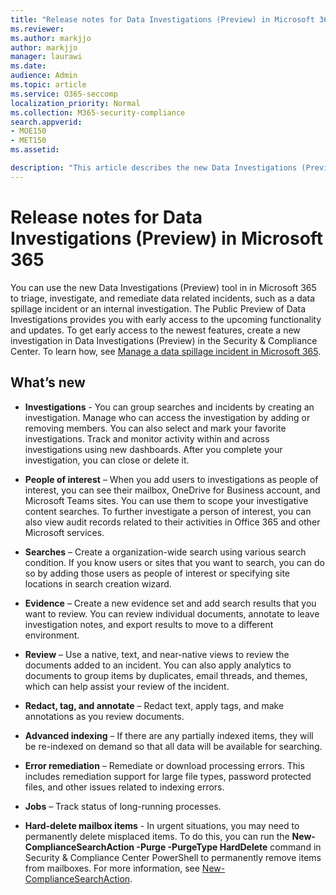 ```yaml
---
title: "Release notes for Data Investigations (Preview) in Microsoft 365"
ms.reviewer: 
ms.author: markjjo
author: markjjo
manager: laurawi
ms.date: 
audience: Admin
ms.topic: article
ms.service: O365-seccomp
localization_priority: Normal
ms.collection: M365-security-compliance
search.appverid: 
- MOE150
- MET150
ms.assetid: 

description: "This article describes the new Data Investigations (Preview) tool in Microsoft 365."
---
```


# Release notes for Data Investigations (Preview) in Microsoft 365

You can use the new Data Investigations (Preview) tool in in Microsoft 365 to triage, investigate, and remediate data related incidents, such as a data spillage incident or an internal investigation. The Public Preview of Data Investigations provides you with early access to the upcoming functionality and updates. To get early access to the newest features, create a new investigation in Data Investigations (Preview) in the Security & Compliance Center. To learn how, see [Manage a data spillage incident in Microsoft 365](manage-data-spillage-incidents.md).

## What’s new 

- **Investigations** - You can group searches and incidents by creating an investigation. Manage who can access the investigation by adding or removing members.  You can also select and mark your favorite investigations. Track and monitor activity within and across investigations using new dashboards. After you complete your investigation, you can close or delete it.

- **People of interest** – When you add users to investigations as people of interest, you can see their mailbox, OneDrive for Business account, and Microsoft Teams sites. You can use them to scope your investigative content searches. To further investigate a person of interest, you can also view audit records related to their activities in Office 365 and other Microsoft services.

- **Searches** – Create a organization-wide search using various search condition. If you know users or sites that you want to search, you can do so by adding those users as people of interest or specifying site locations in search creation wizard. 

- **Evidence** – Create a new evidence set and add search results that you want to review. You can review individual documents, annotate to leave investigation notes, and export results to move to a different environment. 

- **Review** – Use a native, text, and near-native views to review the documents added to an incident. You can also apply analytics to documents to group items by duplicates, email threads, and themes, which can help assist your review of the incident. 

- **Redact, tag, and annotate** – Redact text, apply tags, and make annotations as you review documents.
  
- **Advanced indexing** – If there are any partially indexed items, they will be re-indexed on demand so that all data will be available for searching.

- **Error remediation** – Remediate or download processing errors. This includes remediation support for large file types, password protected files, and other issues related to indexing errors. 

- **Jobs** – Track status of long-running processes.

- **Hard-delete mailbox items** - In urgent situations, you may need to permanently delete misplaced items. To do this, you can run the **New-ComplianceSearchAction -Purge -PurgeType HardDelete** command in Security & Compliance Center PowerShell to permanently remove items from mailboxes. For more information, see [New-ComplianceSearchAction](https://docs.microsoft.com/powershell/module/exchange/policy-and-compliance-content-search/new-compliancesearchaction).

